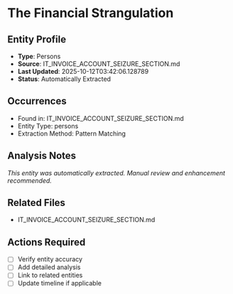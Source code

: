 # The Financial Strangulation

## Entity Profile
- **Type**: Persons
- **Source**: IT_INVOICE_ACCOUNT_SEIZURE_SECTION.md
- **Last Updated**: 2025-10-12T03:42:06.128789
- **Status**: Automatically Extracted

## Occurrences
- Found in: IT_INVOICE_ACCOUNT_SEIZURE_SECTION.md
- Entity Type: persons
- Extraction Method: Pattern Matching

## Analysis Notes
*This entity was automatically extracted. Manual review and enhancement recommended.*

## Related Files
- IT_INVOICE_ACCOUNT_SEIZURE_SECTION.md

## Actions Required
- [ ] Verify entity accuracy
- [ ] Add detailed analysis
- [ ] Link to related entities
- [ ] Update timeline if applicable
